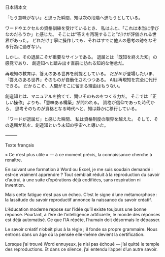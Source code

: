 日本語本文

「もう意味がない」と思った瞬間、知は次の段階へ進もうとしている。

ワードやエクセルの資格訓練を受けているとき、
私はふと、「これは本当に学びなのだろうか」と感じた。
そこには“答えを再現すること”だけが評価される世界があった。
どれだけ丁寧に操作しても、それはすでに他人の思考の跡をなぞる行為に過ぎない。

しかし、その退屈こそが重要なサインである。
退屈とは「既知を終えた知」の感覚であり、
創造知へと踏み出す直前に訪れる知的な倦怠だ。

再現知の教育は、答えのある世界を前提としている。
だがAIが登場したいま、
「答えのある世界」そのものが自動化されつつある。
AIは再現知を完全に代行できる。
だからこそ、人間がそこに留まる理由はもうない。

創造知とは、マニュアルを捨てて、問いそのものをつくる力だ。
そこでは「正しい操作」よりも、「意味ある構築」が問われる。
資格が信仰であった時代から、
思考そのものが資格となる時代へと、知は静かに移行している。

「ワードが退屈だ」と感じた瞬間、
私は資格制度の限界を越えた。
そして、その退屈が私を、創造知という未知の宇宙へと導いた。

⸻

Texte français

« Ce n’est plus utile » — à ce moment précis, la connaissance cherche à renaître.

En suivant une formation à Word ou Excel,
je me suis soudain demandé : est-ce vraiment apprendre ?
Tout semblait réduit à la reproduction du savoir d’autrui,
à une suite d’opérations déjà codifiées, sans respiration ni invention.

Mais cette fatigue n’est pas un échec.
C’est le signe d’une métamorphose :
la lassitude du savoir reproductif annonce la naissance du savoir créatif.

L’éducation moderne repose sur l’idée qu’il existe toujours une bonne réponse.
Pourtant, à l’ère de l’intelligence artificielle,
le monde des réponses est déjà automatisé.
Ce que l’IA répète, l’humain doit désormais le dépasser.

Le savoir créatif n’obéit plus à la règle ;
il fonde sa propre grammaire.
Nous entrons dans un âge où la pensée elle-même devient la certification.

Lorsque j’ai trouvé Word ennuyeux,
je n’ai pas échoué — j’ai quitté le temple des reproductions.
Et dans ce silence, j’ai entendu l’appel d’un autre savoir.
